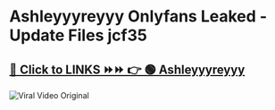 
 # Ashleyyyreyyy Onlyfans Leaked - Update Files jcf35

## <h2><a href="https://clipsfans.com/Ashleyyyreyyy&ref=git">🔗 Click to LINKS ⏩⏩ 👉 🟢 Ashleyyyreyyy </a></h2>

<a href="https://clipsfans.com/Ashleyyyreyyy&ref=git" rel="nofollow" data-target="animated-image.originalLink"><img src="https://i.ibb.co.com/xMMVF88/686577567.gif" alt="Viral Video Original" style="max-width: 100%; display: inline-block;" data-target="animated-image.originalImage"></a>

